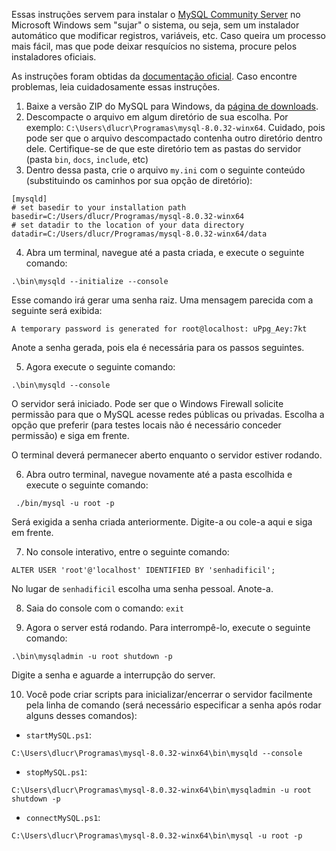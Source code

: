 Essas instruções servem para instalar o [MySQL Community Server](https://dev.mysql.com/) no Microsoft Windows sem "sujar" o sistema, ou seja, sem um instalador automático que modificar registros, variáveis, etc. Caso queira um processo mais fácil, mas que pode deixar resquícios no sistema, procure pelos instaladores oficiais.

As instruções foram obtidas da [documentação oficial](https://dev.mysql.com/doc/refman/8.0/en/windows-install-archive.html). Caso encontre problemas, leia cuidadosamente essas instruções.

1. Baixe a versão ZIP do MySQL para Windows, da [página de downloads](https://dev.mysql.com/downloads/mysql/).
2. Descompacte o arquivo em algum diretório de sua escolha. Por exemplo: `C:\Users\dlucr\Programas\mysql-8.0.32-winx64`. Cuidado, pois pode ser que o arquivo descompactado contenha outro diretório dentro dele. Certifique-se de que este diretório tem as pastas do servidor (pasta `bin`, `docs`, `include`, etc)
3. Dentro dessa pasta, crie o arquivo `my.ini` com o seguinte conteúdo (substituindo os caminhos por sua opção de diretório):

```
[mysqld]
# set basedir to your installation path
basedir=C:/Users/dlucr/Programas/mysql-8.0.32-winx64
# set datadir to the location of your data directory
datadir=C:/Users/dlucr/Programas/mysql-8.0.32-winx64/data
```

4. Abra um terminal, navegue até a pasta criada, e execute o seguinte comando:

```
.\bin\mysqld --initialize --console
```

Esse comando irá gerar uma senha raiz. Uma mensagem parecida com a seguinte será exibida:

```
A temporary password is generated for root@localhost: uPpg_Aey:7kt
```

Anote a senha gerada, pois ela é necessária para os passos seguintes.

5. Agora execute o seguinte comando:

```
.\bin\mysqld --console
```

O servidor será iniciado. Pode ser que o Windows Firewall solicite permissão para que o MySQL acesse redes públicas ou privadas. Escolha a opção que preferir (para testes locais não é necessário conceder permissão) e siga em frente.

O terminal deverá permanecer aberto enquanto o servidor estiver rodando.

6. Abra outro terminal, navegue novamente até a pasta escolhida e execute o seguinte comando:

```
 ./bin/mysql -u root -p
```

Será exigida a senha criada anteriormente. Digite-a ou cole-a aqui e siga em frente.

7. No console interativo, entre o seguinte comando:

```
ALTER USER 'root'@'localhost' IDENTIFIED BY 'senhadificil';
```

No lugar de `senhadificil` escolha uma senha pessoal. Anote-a.

8. Saia do console com o comando: `exit`

9. Agora o server está rodando. Para interrompê-lo, execute o seguinte comando:

```
.\bin\mysqladmin -u root shutdown -p
```

Digite a senha e aguarde a interrupção do server.

10. Você pode criar scripts para inicializar/encerrar o servidor facilmente pela linha de comando (será necessário especificar a senha após rodar alguns desses comandos):

- `startMySQL.ps1`:

```
C:\Users\dlucr\Programas\mysql-8.0.32-winx64\bin\mysqld --console
```

- `stopMySQL.ps1`:

```
C:\Users\dlucr\Programas\mysql-8.0.32-winx64\bin\mysqladmin -u root shutdown -p
```

- `connectMySQL.ps1`:

```
C:\Users\dlucr\Programas\mysql-8.0.32-winx64\bin\mysql -u root -p
```